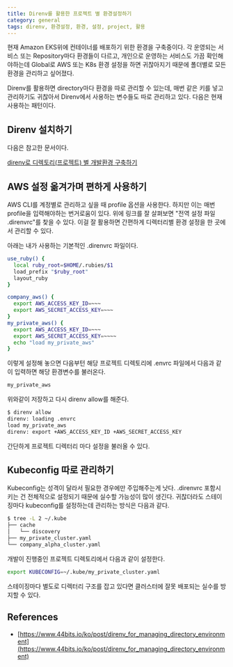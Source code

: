 ```yaml
---
title: Direnv를 활용한 프로젝트 별 환경설정하기
category: general
tags: direnv, 환경설정, 환경, 설정, project, 활용
---
```


현재 Amazon EKS위에 컨테이너를 배포하기 위한 환경을 구축중이다.
각 운영되는 서비스 또는 Repository마다 환경들이 다르고,
개인으로 운영하는 서비스도 가끔 확인해야하는데 Global로 AWS 또는 K8s 환경 설정을 하면
귀찮아지기 때문에 폴더별로 모든 환경을 관리하고 싶어졌다.

Direnv를 활용하면 directory마다 환경을 따로 관리할 수 있는데, 매번 같은 키를 넣고 관리하기도 귀찮아서
Direnv에서 사용하는 변수들도 따로 관리하고 있다.
다음은 현재 사용하는 패턴이다.

## Direnv 설치하기

다음은 참고한 문서이다.

[direnv로 디렉토리(프로젝트) 별 개발환경 구축하기](https://www.44bits.io/ko/post/direnv_for_managing_directory_environment)


## AWS 설정 옮겨가며 편하게 사용하기

AWS CLI를 계정별로 관리하고 싶을 때 profile 옵션을 사용한다. 하지만 이는 매번 profile을 입력해야하는 번거로움이 있다.
위에 링크를 잘 살펴보면 "전역 설정 파일 .direnvrc"를 찾을 수 있다. 이걸 잘 활용하면 간편하게 디렉터리별 환경 설정을 한 곳에서 관리할 수 있다.

아래는 내가 사용하는 기본적인 .direnvrc 파일이다.

```sh
use_ruby() {
  local ruby_root=$HOME/.rubies/$1
  load_prefix "$ruby_root"
  layout_ruby
}

company_aws() {
  export AWS_ACCESS_KEY_ID=~~~
  export AWS_SECRET_ACCESS_KEY=~~~
}
my_private_aws() {
  export AWS_ACCESS_KEY_ID=~~~
  export AWS_SECRET_ACCESS_KEY=~~~~
  echo "load my_private_aws"
}
```

이렇게 설정해 놓으면 다음부턴 해당 프로젝트 디렉토리에 .envrc 파일에서 다음과 같이 입력하면 해당 환경변수를 불러온다.

```sh
my_private_aws
```

위와같이 저장하고 다시 direnv allow를 해준다.

```sh
$ direnv allow
direnv: loading .envrc
load my_private_aws
direnv: export +AWS_ACCESS_KEY_ID +AWS_SECRET_ACCESS_KEY
```

간단하게 프로젝트 디렉터리 마다 설정을 불러올 수 있다.


## Kubeconfig 따로 관리하기

Kubeconfig는 성격이 달라서 필요한 경우에만 주입해주는게 낫다.
.direnvrc 포함시키는 건 전체적으로 설정되기 때문에 실수할 가능성이 많이 생긴다.
귀찮더라도 스테이징마다 kubeconfig를 설정하는데 관리하는 방식은 다음과 같다.

```sh
$ tree -L 2 ~/.kube
├── cache
│   └── discovery
├── my_private_cluster.yaml
└── company_alpha_cluster.yaml
```

개발이 진행중인 프로젝트 디렉토리에서 다음과 같이 설정한다.

```sh
export KUBECONFIG=~/.kube/my_private_cluster.yaml
```

스테이징마다 별도로 디렉터리 구조를 잡고 있다면 클러스터에 잘못 배포되는 실수를 방지할 수 있다.

## References

- [https://www.44bits.io/ko/post/direnv_for_managing_directory_environment](https://www.44bits.io/ko/post/direnv_for_managing_directory_environment)
